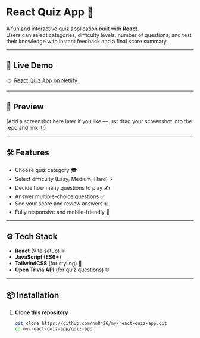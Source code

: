 # React Quiz App 🎯

A fun and interactive quiz application built with **React**.  
Users can select categories, difficulty levels, number of questions, and test their knowledge with instant feedback and a final score summary.

---

## 🚀 Live Demo
👉 [React Quiz App on Netlify](https://myreactquizapp.netlify.app/)

---

## 📸 Preview
(Add a screenshot here later if you like — just drag your screenshot into the repo and link it!)

---

## 🛠️ Features
- Choose quiz category 🎓  
- Select difficulty (Easy, Medium, Hard) ⚡  
- Decide how many questions to play ✍️  
- Answer multiple-choice questions ✅  
- See your score and review answers 📊  
- Fully responsive and mobile-friendly 📱  

---

## ⚙️ Tech Stack
- **React** (Vite setup) ⚛️  
- **JavaScript (ES6+)**  
- **TailwindCSS** (for styling) 🎨  
- **Open Trivia API** (for quiz questions) 🌐  

---

## 📦 Installation

1. **Clone this repository**  
   ```bash
   git clone https://github.com/nu8426/my-react-quiz-app.git
   cd my-react-quiz-app/quiz-app
